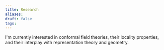 ```yaml
---
title: Research
aliases: 
draft: false
tags:
---
```



I'm currently interested in conformal field theories, their locality properties, and their interplay with representation theory and geometry. 

